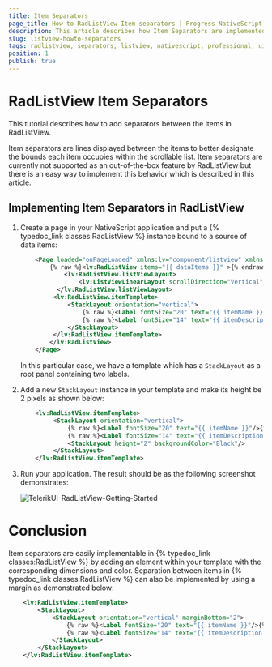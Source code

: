 ```yaml
---
title: Item Separators
page_title: How to RadListView Item separators | Progress NativeScript UI Documentation
description: This article describes how Item Separators are implemented with RadListView.
slug: listview-howto-separators
tags: radlistview, separators, listview, nativescript, professional, ui
position: 1
publish: true
---
```

# RadListView Item Separators
This tutorial describes how to add separators between the items in RadListView.

Item separators are lines displayed between the items to better designate the bounds each item occupies within the scrollable list. Item separators are currently not supported as an out-of-the-box feature by RadListView but there is an easy way to implement this behavior which is described in this article.

## Implementing Item Separators in RadListView

1. Create a page in your NativeScript application and put a {% typedoc_link classes:RadListView %} instance bound to a source of data items:

	``` XML
    	<Page loaded="onPageLoaded" xmlns:lv="component/listview" xmlns="http://www.nativescript.org/tns.xsd">
        	{% raw %}<lv:RadListView items="{{ dataItems }}" >{% endraw %}
            	<lv:RadListView.listViewLayout>
                	<lv:ListViewLinearLayout scrollDirection="Vertical"/>
          	  </lv:RadListView.listViewLayout>
           	 <lv:RadListView.itemTemplate>
           	     <StackLayout orientation="vertical">
           	         {% raw %}<Label fontSize="20" text="{{ itemName }}"/>{% endraw %}
           	         {% raw %}<Label fontSize="14" text="{{ itemDescription }}" textWrap="true"/>{% endraw %}
           	     </StackLayout>
           	 </lv:RadListView.itemTemplate>
        	</lv:RadListView>
   		</Page>
    ```

    In this particular case, we have a template which has a `StackLayout` as a root panel containing two labels.

1. Add a new `StackLayout` instance in your template and make its height be 2 pixels as shown below:

	``` XML
    	<lv:RadListView.itemTemplate>
       		 <StackLayout orientation="vertical">
       		     {% raw %}<Label fontSize="20" text="{{ itemName }}"/>{% endraw %}
       		     {% raw %}<Label fontSize="14" text="{{ itemDescription }}" textWrap="true"/>{% endraw %}
       		     <StackLayout height="2" backgroundColor="Black"/>
       		 </StackLayout>
    	</lv:RadListView.itemTemplate>
	```

1. Run your application. The result should be as the following screenshot demonstrates:

	![TelerikUI-RadListView-Getting-Started](../../../img/ns_ui/list-view-howto-separators_1.png "iOS")

# Conclusion
Item separators are easily implementable in {% typedoc_link classes:RadListView %} by adding an element within your template with the corresponding dimensions and color. Separation between items in {% typedoc_link classes:RadListView %} can also be implemented by using a margin as demonstrated below:

``` XML
    <lv:RadListView.itemTemplate>
        <StackLayout>
            <StackLayout orientation="vertical" marginBottom="2">
                {% raw %}<Label fontSize="20" text="{{ itemName }}"/>{% endraw %}
                {% raw %}<Label fontSize="14" text="{{ itemDescription }}" textWrap="true"/>{% endraw %}
            </StackLayout>
        </StackLayout>
    </lv:RadListView.itemTemplate>
```
